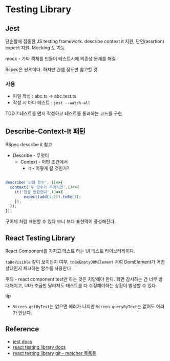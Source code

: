 # Testing Library

## Jest

단순함에 집중한 JS testing framework. describe context it 지원, 단언(assrtion) expect 지원. Mocking 도 가능

mock - 가짜 객체를 만들어 테스트시에 의존성 문제를 해결

Rspec은 원조이다. 하지만 컨셉 정도만 참고할 것.

### 사용

* 파일 작성 : abc.ts -> abc.test.ts
* 작성 시 마다 테스트 : `jest --watch-all`

TDD ?
테스트를 먼저 작성하고 테스트를 통과하는 코드를 구현

## Describe-Context-It 패턴

RSpec describe it 참고

* Describe - 무엇이
  * Context - 어떤 조건에서
    * It - 어떻게 될 것인가?

```javascript

describe('add 함수', ()=>{
  context('두 양수가 주어지면',()=>{
    it('합을 반환한다',()=>{
        expect(add(1,2)).toBe(3);
    });
  });  
});
```

구어체 처럼 표현할 수 있다 보니 보다 표현력이 풍성해진다.

## React Testing Library

React Component를 가지고 테스트 하는 UI 테스트 라이브러리이다.

`toBeVisible` 같이 보이는지 여부, `toBeEmptyDOMElement` 처럼 DomElement가 어떤 상태인지 체크하는 함수를 사용한다

주의 - react component test만 하는 것은 지양해야 한다. 화면 감시하는 건 너무 방대해지고, UI가 조금만 달라져도 테스트를 다 수정해야하는 상황이 발생할 수 있다.

tip

* `Screen.getByText`는 없으면 에러가 나지만 `Screen.queryByText`는 없어도 에러가 안난다.

## Reference

* [jest docs](https://jestjs.io/)
* [react testing library docs](https://testing-library.com/docs/react-testing-library/intro/)
* [react testing library git - matcher 목록들](https://github.com/testing-library/jest-dom)
